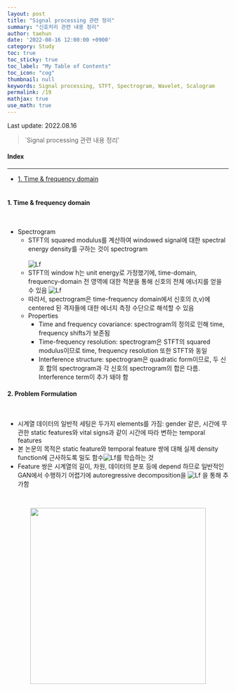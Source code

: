 ```yaml
---
layout: post
title: "Signal processing 관련 정리"
summary: "신호처리 관련 내용 정리"
author: taehun
date: '2022-08-16 12:00:00 +0900'
category: Study
toc: true
toc_sticky: true
toc_label: "My Table of Contents"
toc_icon: "cog"
thumbnail: null
keywords: Signal processing, STFT, Spectrogram, Wavelet, Scalogram
permalink: /19
mathjax: true
use_math: true
---
```


Last update: 2022.08.16<br>

> `Signal processing 관련 내용 정리'<br>

#### Index
---

- [1. Time & frequency domain](#1-time-&-frequency-domain)<br><br>

#### **1. Time & frequency domain**
  
<br>

- Spectrogram
  - STFT의 squared modulus를 계산하여 windowed signal에 대한 spectral energy density를 구하는 것이 spectrogram<br><br>
  ![Lf](https://latex.codecogs.com/svg.latex?\small&space;S_x(t,\nu)=\left|\int_{-\infty}^{&plus;\infty}x(u)h^*(u-t)e^{-j2\pi\nu&space;u}du&space;\right|^2)
  - STFT의 window h는 unit energy로 가정했기에, time-domain, frequency-domain 전 영역에 대한 적분을 통해 신호의 전체 에너지를 얻을 수 있음
  ![Lf](https://latex.codecogs.com/svg.latex?\small&space;\int_{-\infty}^{&plus;\infty}\int_{-\infty}^{&plus;\infty}S_x(t,\nu)dtd\nu=E_x)
  - 따라서, spectrogram은 time-frequency domain에서 신호의 (t,v)에 centered 된 격자들에 대한 에너지 측정 수단으로 해석할 수 있음<br>
  - Properties
    - Time and frequency covariance: spectrogram의 정의로 인해 time, frequency shifts가 보존됨
    - Time-frequency resolution: spectrogram은 STFT의 squared modulus이므로 time, frequency resolution 또한 STFT와 동일
    - Interference structure: spectrogram은 quadratic form이므로, 두 신호 합의 spectrogram과 각 신호의 spectrogram의 합은 다름. Interference term이 추가 돼야 함

#### **2. Problem Formulation**

<br>

- 시계열 데이터의 일반적 세팅은 두가지 elements를 가짐: gender 같은, 시간에 무관한 static features와 vital signs과 같이 시간에 따라 변하는 temporal features
- 본 논문의 목적은 static feature와 temporal feature 쌍에 대해 실제 density function에 근사하도록 밀도 함수![Lf](https://latex.codecogs.com/svg.latex?\small&space;(\hat{p}(\mathbf{S},\mathbf{X}_{1:T})))를 학습하는 것
- Feature 쌍은 시계열의 길이, 차원, 데이터의 분포 등에 depend 하므로 일반적인 GAN에서 수행하기 어렵기에 autoregressive decomposition을 
![Lf](https://latex.codecogs.com/svg.latex?\small&space;p(\mathbf{S},\mathbf{X}_{1:T})=p(\mathbf{S})\prod&space;_{t}p(\mathbf{X_{t}}|\mathbf{S},\mathbf{X_{1:t-1}})) 을 통해 추가함

<br>

<p align="center">
  <img src="https://user-images.githubusercontent.com/86653075/179837645-66b3ebc3-a259-4fca-93ae-4f4064c942eb.png" width="400" height="auto">
</p>
